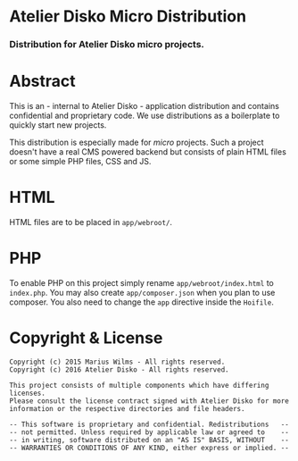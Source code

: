 # Atelier Disko Micro Distribution
### Distribution for Atelier Disko micro projects.

# Abstract

This is an - internal to Atelier Disko - application distribution and contains
confidential and proprietary code. We use distributions as a boilerplate to quickly
start new projects.

This distribution is especially made for _micro_ projects. Such a project
doesn't have a real CMS powered backend but consists of plain HTML files or some
simple PHP files, CSS and JS.

# HTML

HTML files are to be placed in `app/webroot/`.

# PHP

To enable PHP on this project simply rename `app/webroot/index.html` to 
`index.php`. You may also create `app/composer.json` when you plan to
use composer. You also need to change the `app` directive inside the `Hoifile`.

# Copyright & License

```
Copyright (c) 2015 Marius Wilms - All rights reserved. 
Copyright (c) 2016 Atelier Disko - All rights reserved. 

This project consists of multiple components which have differing licenses.
Please consult the license contract signed with Atelier Disko for more
information or the respective directories and file headers.

-- This software is proprietary and confidential. Redistributions   --
-- not permitted. Unless required by applicable law or agreed to    --
-- in writing, software distributed on an "AS IS" BASIS, WITHOUT    --
-- WARRANTIES OR CONDITIONS OF ANY KIND, either express or implied. --
```
